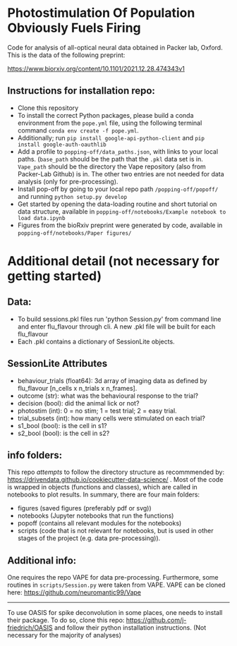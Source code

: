 # Photostimulation Of Population Obviously Fuels Firing

Code for analysis of all-optical neural data obtained in Packer lab, Oxford. 
This is the data of the following preprint:

https://www.biorxiv.org/content/10.1101/2021.12.28.474343v1


## Instructions for installation repo:

- Clone this repository
- To install the correct Python packages, please build a conda environment from the `pope.yml` file, using the following terminal command `conda env create -f pope.yml`.
- Additionally; run `pip install google-api-python-client` and `pip install google-auth-oauthlib`
- Add a profile to `popping-off/data_paths.json`, with links to your local paths. (`base_path` should be the path that the `.pkl` data set is in. `Vape_path` should be the directory the Vape repository (also from Packer-Lab Github) is in. The other two entries are not needed for data analysis (only for pre-processing).
- Install pop-off by going to your local repo path `/popping-off/popoff/` and running `python setup.py develop`
- Get started by opening the data-loading routine and short tutorial on data structure, available in `popping-off/notebooks/Example notebook to load data.ipynb`
- Figures from the bioRxiv preprint were generated by code, available in `popping-off/notebooks/Paper figures/`

# Additional detail (not necessary for getting started)

## Data:
- To build sessions.pkl files run 'python Session.py' from command line and enter flu_flavour through cli. A new .pkl file will be built for each flu_flavour
- Each .pkl contains a dictionary of SessionLite objects.

## SessionLite Attributes
- behaviour_trials (float64): 3d array of imaging data as defined by flu_flavour [n_cells x n_trials x n_frames].
- outcome (str): what was the behavioural response to the trial?
- decision (bool): did the animal lick or not?
- photostim (int): 0 = no stim; 1 = test trial; 2 = easy trial.
- trial_subsets (int): how many cells were stimulated on each trial?
- s1_bool (bool): is the cell in s1?
- s2_bool (bool): is the cell in s2?

## info folders:

This repo _attempts_ to follow the directory structure as recommmended by: https://drivendata.github.io/cookiecutter-data-science/ . Most of the code is wrapped in objects (functions and classes), which are called in notebooks to plot results. In summary, there are four main folders:
- figures (saved figures (preferably pdf or svg))
- notebooks (Jupyter notebooks that run the functions)
- popoff (contains all relevant modules for the notebooks)
- scripts (code that is not relevant for notebooks, but is used in other stages of the project (e.g. data pre-processing)). 

## Additional info:

One requires the repo VAPE for data pre-processing. Furthermore, some routines in `scripts/Session.py` were taken from VAPE. VAPE can be cloned here: https://github.com/neuromantic99/Vape

-------------

To use OASIS for spike deconvolution in some places, one needs to install their package. To do so, clone this repo: 
https://github.com/j-friedrich/OASIS
and follow their python installation instructions.
(Not necessary for the majority of analyses)


